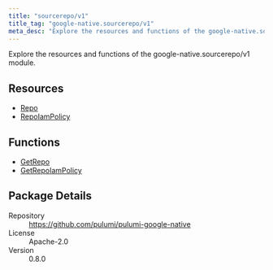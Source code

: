 ```yaml
---
title: "sourcerepo/v1"
title_tag: "google-native.sourcerepo/v1"
meta_desc: "Explore the resources and functions of the google-native.sourcerepo/v1 module."
---
```


<!-- WARNING: this file was generated by Pulumi Docs Generator. -->
<!-- Do not edit by hand unless you're certain you know what you are doing! -->

Explore the resources and functions of the google-native.sourcerepo/v1 module.

<h2 id="resources">Resources</h2>
<ul class="api">
    <li><a href="repo" title="Repo"><span class="symbol resource"></span>Repo</a></li>
    <li><a href="repoiampolicy" title="RepoIamPolicy"><span class="symbol resource"></span>RepoIamPolicy</a></li>
</ul>

<h2 id="functions">Functions</h2>
<ul class="api">
    <li><a href="getrepo" title="GetRepo"><span class="symbol function"></span>GetRepo</a></li>
    <li><a href="getrepoiampolicy" title="GetRepoIamPolicy"><span class="symbol function"></span>GetRepoIamPolicy</a></li>
</ul>

<h2 id="package-details">Package Details</h2>
<dl class="package-details">
	<dt>Repository</dt>
	<dd><a href="https://github.com/pulumi/pulumi-google-native">https://github.com/pulumi/pulumi-google-native</a></dd>
	<dt>License</dt>
	<dd>Apache-2.0</dd>
	<dt>Version</dt>
	<dd>0.8.0</dd>
</dl>

